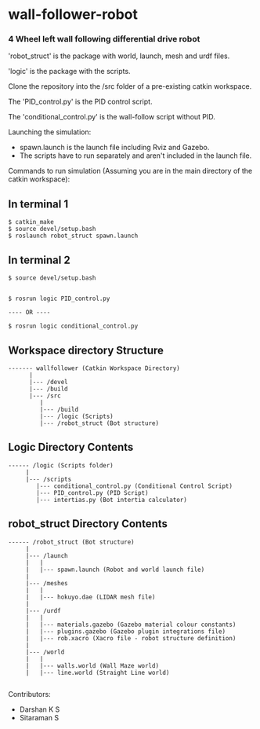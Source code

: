 # wall-follower-robot

### 4 Wheel left wall following differential drive robot

'robot_struct' is the package with world, launch, mesh and urdf files.

'logic' is the package with the scripts.

Clone the repository into the /src folder of a pre-existing catkin workspace.

The 'PID_control.py' is the PID control script.

The 'conditional_control.py' is the wall-follow script without PID.

Launching the simulation:
- spawn.launch is the launch file including Rviz and Gazebo.
- The scripts have to run separately and aren't included in the launch file.

Commands to run simulation (Assuming you are in the main directory of the catkin workspace):

## In terminal 1

```
$ catkin_make
$ source devel/setup.bash
$ roslaunch robot_struct spawn.launch
```

## In terminal 2

```
$ source devel/setup.bash


$ rosrun logic PID_control.py

---- OR ----

$ rosrun logic conditional_control.py

```

## Workspace directory Structure
```
------- wallfollower (Catkin Workspace Directory)
      |
      |--- /devel
      |--- /build
      |--- /src
         |
         |--- /build
         |--- /logic (Scripts)
         |--- /robot_struct (Bot structure)
```

## Logic Directory Contents

```
------ /logic (Scripts folder)
     |
     |--- /scripts
        |--- conditional_control.py (Conditional Control Script)
        |--- PID_control.py (PID Script)
        |--- intertias.py (Bot intertia calculator)

```

## robot_struct Directory Contents


```
------ /robot_struct (Bot structure)
     |
     |--- /launch
     |   |
     |   |--- spawn.launch (Robot and world launch file)
     |
     |--- /meshes
     |   |
     |   |--- hokuyo.dae (LIDAR mesh file)
     |
     |--- /urdf
     |   |
     |   |--- materials.gazebo (Gazebo material colour constants)
     |   |--- plugins.gazebo (Gazebo plugin integrations file)
     |   |--- rob.xacro (Xacro file - robot structure definition)
     |
     |--- /world
     |   |
     |   |--- walls.world (Wall Maze world)
     |   |--- line.world (Straight Line world)
        
```



Contributors:

- Darshan K S
- Sitaraman S
